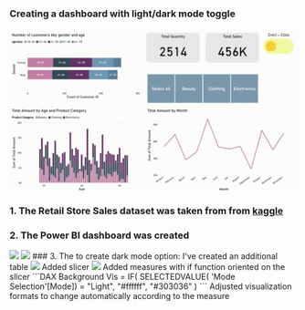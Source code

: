 ### Creating a dashboard with light/dark mode toggle
<img src="images/store_dash.gif?raw=true"/>

### 1. The Retail Store Sales dataset was taken from from [kaggle](https://www.kaggle.com/datasets/mohammadtalib786/retail-sales-dataset)
### 2. The Power BI dashboard was created
<img src="images/light_store_dash.gif?raw=true"/>
<img src="images/dark_store_dash.gif?raw=true"/>
### 3. The to create dark mode option:
I've created an additional table
<img src="images/table.png?raw=true"/>
Added slicer
<img src="images/slicer.png?raw=true"/>
Added measures with if function oriented on the slicer
```DAX
Background Vis = IF(
    SELECTEDVALUE(
        'Mode Selection'[Mode]) = "Light",
        "#ffffff",
        "#303036"
)
```
Adjusted visualization formats to change automatically according to the measure
